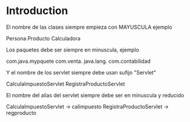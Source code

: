 # Introduction #

El nombre de las clases siempre empieza con MAYUSCULA ejemplo

Persona
Producto
Calculadora

Los paquetes debe ser siempre en minuscula, ejemplo

com.java.mypquete
com.venta.
java.lang.
com.contabilidad

Y el nombre de los servlet siempre debe usan sufijo "Servlet"

CalculaImpuestoServlet
RegistraProductoServlet

El nombre del alias del servlet siempre debe ser en minuscula y reducido

CalculaImpuestoServlet -> calimpuesto
RegistraProductoServlet -> regproducto